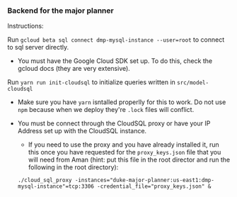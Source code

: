 ### Backend for the major planner

Instructions:

Run `gcloud beta sql connect dmp-mysql-instance --user=root` to connect to sql server directly.
  - You must have the Google Cloud SDK set up. To do this, check the gcloud docs (they are very extensive).

Run `yarn run init-cloudsql` to initialize queries written in `src/model-cloudsql`
 - Make sure you have `yarn` isntalled properlly for this to work. Do not use `npm` because when we deploy they're `.lock` files will conflict.
 - You must be connect through the CloudSQL proxy or have your IP Address set up with the CloudSQL instance.
     - If you need to use the proxy and you have already installed it, run this once you have requested for the `proxy_keys.json` file that you will need from Aman (hint: put this file in the root director and run the following in the root directory):

     `./cloud_sql_proxy -instances="duke-major-planner:us-east1:dmp-mysql-instance"=tcp:3306 -credential_file="proxy_keys.json" &`

